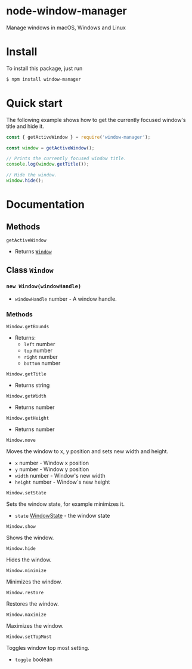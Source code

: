 # node-window-manager
Manage windows in macOS, Windows and Linux

# Install
To install this package, just run
```bash
$ npm install window-manager
```

# Quick start

The following example shows how to get the currently focused window's title and hide it.

```javascript
const { getActiveWindow } = require('window-manager');

const window = getActiveWindow();

// Prints the currently focused window title.
console.log(window.getTitle());

// Hide the window.
window.hide();
```

# Documentation

## Methods

`getActiveWindow`

- Returns [`Window`](#class-window)

## Class `Window`

### `new Window(windowHandle)`

- `windowHandle` number - A window handle.

### Methods

`Window.getBounds`

- Returns:
  - `left` number
  - `top` number
  - `right` number
  - `bottom` number

`Window.getTitle`

- Returns string

`Window.getWidth`

- Returns number

`Window.getHeight`

- Returns number

`Window.move`

Moves the window to x, y position and sets new width and height.

- `x` number - Window x position
- `y` number - Window y position
- `width` number - Window's new width
- `height` number - Window`s new height

`Window.setState`

Sets the window state, for example minimizes it.

- `state` [WindowState](#enum-windowstate) - the window state

`Window.show`

Shows the window.

`Window.hide`

Hides the window.

`Window.minimize`

Minimizes the window.

`Window.restore`

Restores the window.

`Window.maximize`

Maximizes the window.

`Window.setTopMost`

Toggles window top most setting.

- `toggle` boolean

